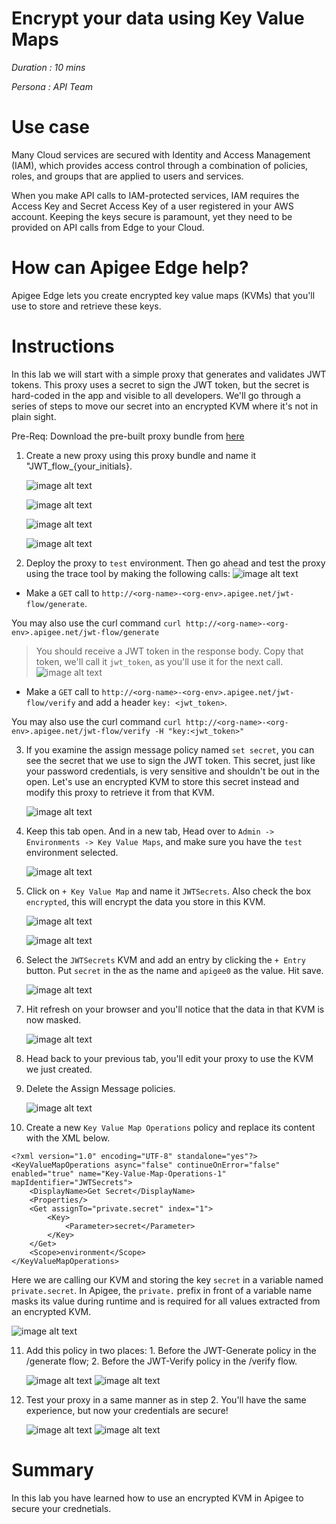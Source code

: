 # Encrypt your data using Key Value Maps

*Duration : 10 mins*

*Persona : API Team*

# Use case

Many Cloud services are secured with Identity and Access Management (IAM), which provides access control through a combination of policies, roles, and groups that are applied to users and services.

When you make API calls to IAM-protected services, IAM requires the Access Key and Secret Access Key of a user registered in your AWS account. Keeping the keys secure is paramount, yet they need to be provided on API calls from Edge to your Cloud.

# How can Apigee Edge help?

Apigee Edge lets you create encrypted key value maps (KVMs) that you'll use to store and retrieve these keys.

# Instructions

In this lab we will start with a simple proxy that generates and validates JWT tokens. This proxy uses a secret to sign the JWT token, but the secret is hard-coded in the app and visible to all developers. We'll go through a series of steps to move our secret into an encrypted KVM where it's not in plain sight.

Pre-Req: Download the pre-built proxy bundle from [here](./Resources/JWT_flow.zip) 

1. Create a new proxy using this proxy bundle and name it "JWT_flow_{your_initials}.

    ![image alt text](./Media/image1.png)

    ![image alt text](./Media/image2.png)
    
    ![image alt text](./Media/image3.png)
    
    ![image alt text](./Media/image4.png)

2. Deploy the proxy to `test` environment. Then go ahead and test the proxy using the trace tool by making the following calls:
 ![image alt text](./Media/image5.png)
 
- Make a `GET` call to `http://<org-name>-<org-env>.apigee.net/jwt-flow/generate`.

You may also use the curl command `curl http://<org-name>-<org-env>.apigee.net/jwt-flow/generate`
 
  > You should receive a JWT token in the response body. Copy that token, we'll call it `jwt_token`, as you'll use it for the next call.
   ![image alt text](./Media/image6.png)

- Make a `GET` call to `http://<org-name>-<org-env>.apigee.net/jwt-flow/verify` and add a header `key: <jwt_token>`. 

You may also use the curl command `curl http://<org-name>-<org-env>.apigee.net/jwt-flow/verify -H "key:<jwt_token>"`

3. If you examine the assign message policy named `set secret`, you can see the secret that we use to sign the JWT token. This secret, just like your password credentials, is very sensitive and shouldn't be out in the open. Let's use an encrypted KVM to store this secret instead and modify this proxy to retrieve it from that KVM.

    ![image alt text](./Media/img-2.png)

4. Keep this tab open. And in a new tab, Head over to `Admin -> Environments -> Key Value Maps`, and make sure you have the `test` environment selected.

    ![image alt text](./Media/img-3.png)

5. Click on `+ Key Value Map` and name it `JWTSecrets`. Also check the box `encrypted`, this will encrypt the data you store in this KVM.

    ![image alt text](./Media/img-4.png)

    ![image alt text](./Media/img-5.png)

6. Select the `JWTSecrets` KVM and add an entry by clicking the `+ Entry` button. Put `secret` in the as the name and `apigee0` as the value. Hit save.

    ![image alt text](./Media/img-6.png)

7. Hit refresh on your browser and you'll notice that the data in that KVM is now masked.

    ![image alt text](./Media/img-7.png)

8. Head back to your previous tab, you'll edit your proxy to use the KVM we just created.

9. Delete the Assign Message policies.

    ![image alt text](./Media/img-8.png)

10. Create a new `Key Value Map Operations` policy and replace its content with the XML below.
```
<?xml version="1.0" encoding="UTF-8" standalone="yes"?>
<KeyValueMapOperations async="false" continueOnError="false" enabled="true" name="Key-Value-Map-Operations-1" mapIdentifier="JWTSecrets">
    <DisplayName>Get Secret</DisplayName>
    <Properties/>
    <Get assignTo="private.secret" index="1">
        <Key>
            <Parameter>secret</Parameter>
        </Key>
    </Get>
    <Scope>environment</Scope>
</KeyValueMapOperations>
```
Here we are calling our KVM and storing the key `secret` in a variable named `private.secret`. In Apigee, the `private.` prefix in front of a variable name masks its value during runtime and is required for all values extracted from an encrypted KVM.

  ![image alt text](./Media/img-9.png)

11. Add this policy in two places: 1. Before the JWT-Generate policy in the /generate flow; 2. Before the JWT-Verify policy in the /verify flow.

    ![image alt text](./Media/img-10.png)
    ![image alt text](./Media/img-11.png)

12. Test your proxy in a same manner as in step 2. You'll have the same experience, but now your credentials are secure!

    ![image alt text](./Media/img-12.png)
    ![image alt text](./Media/img-13.png)

# Summary

In this lab you have learned how to use an encrypted KVM in Apigee to secure your crednetials.

